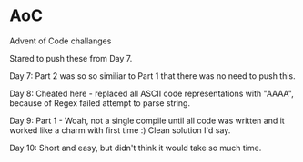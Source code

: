 # AoC
Advent of Code challanges

Stared to push these from Day 7.

Day 7: Part 2 was so so similiar to Part 1 that there was no need to push this.

Day 8: Cheated here - replaced all ASCII code representations with "AAAA", because of Regex failed attempt to parse string.

Day 9: Part 1 - Woah, not a single compile until all code was written and it worked like a charm with first time :) Clean solution I'd say.

Day 10: Short and easy, but didn't think it would take so much time.